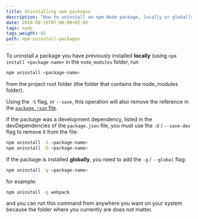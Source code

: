 ```yaml
---
title: Uninstalling npm packages
description: "How to uninstall an npm Node package, locally or globally"
date: 2018-08-16T07:00:00+02:00
tags: node
tags_weight: 45
path: npm-uninstall-packages
---
```


To uninstall a package you have previously installed **locally** (using `npm install <package-name>` in the `node_modules` folder, run

```bash
npm uninstall <package-name>
```

from the project root folder (the folder that contains the node_modules folder).

Using the `-S` flag, or `--save`, this operation will also remove the reference in the [`package.json` file](https://flaviocopes.com/package-json/).

If the package was a development dependency, listed in the devDependencies of the `package.json` file, you must use the `-D` / `--save-dev` flag to remove it from the file:

```bash
npm uninstall -S <package-name>
npm uninstall -D <package-name>
```

If the package is installed **globally**, you need to add the `-g` / `--global` flag:

```bash
npm uninstall -g <package-name>
```

for example:

```bash
npm uninstall -g webpack
```

and you can run this command from anywhere you want on your system because the folder where you currently are does not matter.